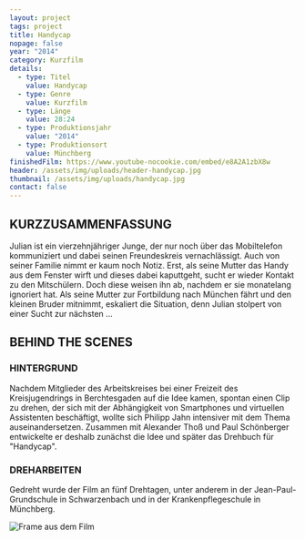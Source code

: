 ```yaml
---
layout: project
tags: project
title: Handycap
nopage: false
year: "2014"
category: Kurzfilm
details:
  - type: Titel
    value: Handycap
  - type: Genre
    value: Kurzfilm
  - type: Länge
    value: 28:24
  - type: Produktionsjahr
    value: "2014"
  - type: Produktionsort
    value: Münchberg
finishedFilm: https://www.youtube-nocookie.com/embed/e8A2A1zbX8w
header: /assets/img/uploads/header-handycap.jpg
thumbnail: /assets/img/uploads/handycap.jpg
contact: false
---
```

## KURZ­ZUSAMMEN­FASSUNG

Julian ist ein vierzehnjähriger Junge, der nur noch über das Mobiltelefon kommuniziert und dabei seinen Freundeskreis vernachlässigt. Auch von seiner Familie nimmt er kaum noch Notiz. Erst, als seine Mutter das Handy aus dem Fenster wirft und dieses dabei kaputtgeht, sucht er wieder Kontakt zu den Mitschülern. Doch diese weisen ihn ab, nachdem er sie monatelang ignoriert hat. Als seine Mutter zur Fortbildung nach München fährt und den kleinen Bruder mitnimmt, eskaliert die Situation, denn Julian stolpert von einer Sucht zur nächsten …

## BEHIND THE SCENES

### HINTERGRUND

Nachdem Mitglieder des Arbeitskreises bei einer Freizeit des Kreisjugendrings in Berchtesgaden auf die Idee kamen, spontan einen Clip zu drehen, der sich mit der Abhängigkeit von Smartphones und virtuellen Assistenten beschäftigt, wollte sich Philipp Jahn intensiver mit dem Thema auseinandersetzen. Zusammen mit Alexander Thoß und Paul Schönberger entwickelte er deshalb zunächst die Idee und später das Drehbuch für "Handycap".

### DREHARBEITEN

Gedreht wurde der Film an fünf Drehtagen, unter anderem in der Jean-Paul-Grundschule in Schwarzenbach und in der Krankenpflegeschule in Münchberg.

![Frame aus dem Film](/assets/img/uploads/hc1.jpg "Frame aus dem Film")